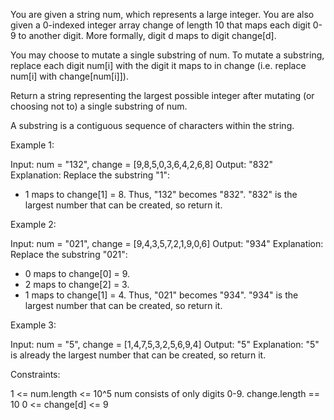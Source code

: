 You are given a string num, which represents a large integer. You are also
given a 0-indexed integer array change of length 10 that maps each digit 0-9
to another digit. More formally, digit d maps to digit change[d].

You may choose to mutate a single substring of num. To mutate a substring,
replace each digit num[i] with the digit it maps to in change (i.e. replace
num[i] with change[num[i]]).

Return a string representing the largest possible integer after mutating (or
choosing not to) a single substring of num.

A substring is a contiguous sequence of characters within the string.


Example 1:


Input: num = "132", change = [9,8,5,0,3,6,4,2,6,8]
Output: "832"
Explanation: Replace the substring "1":
- 1 maps to change[1] = 8.
Thus, "132" becomes "832".
"832" is the largest number that can be created, so return it.


Example 2:


Input: num = "021", change = [9,4,3,5,7,2,1,9,0,6]
Output: "934"
Explanation: Replace the substring "021":
- 0 maps to change[0] = 9.
- 2 maps to change[2] = 3.
- 1 maps to change[1] = 4.
Thus, "021" becomes "934".
"934" is the largest number that can be created, so return it.


Example 3:


Input: num = "5", change = [1,4,7,5,3,2,5,6,9,4]
Output: "5"
Explanation: "5" is already the largest number that can be created, so return
it.



Constraints:


1 <= num.length <= 10^5
num consists of only digits 0-9.
change.length == 10
0 <= change[d] <= 9




